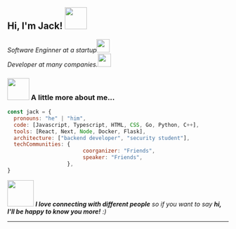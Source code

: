 <h2> Hi, I'm Jack! <img src="https://media.giphy.com/media/mGcNjsfWAjY5AEZNw6/giphy.gif" width="50"></h2>
<p><em>Software Enginner at a startup<img src="https://media.giphy.com/media/fYSnHlufseco8Fh93Z/giphy.gif" width="30"></br>Developer at many companies.<img src="https://media.giphy.com/media/WUlplcMpOCEmTGBtBW/giphy.gif" width="30"> 
</em></p>

### <img src="https://media.giphy.com/media/VgCDAzcKvsR6OM0uWg/giphy.gif" width="50"> A little more about me...  

```javascript
const jack = {
  pronouns: "he" | "him",
  code: [Javascript, Typescript, HTML, CSS, Go, Python, C++],
  tools: [React, Next, Node, Docker, Flask],
  architecture: ["backend developer", "security student"],
  techCommunities: {
                        coorganizer: "Friends",
                        speaker: "Friends",
                   },
}
```

<img src="https://media.giphy.com/media/LnQjpWaON8nhr21vNW/giphy.gif" width="60"> <em><b>I love connecting with different people</b> so if you want to say <b>hi, I'll be happy to know you more!</b> :)</em>

---
